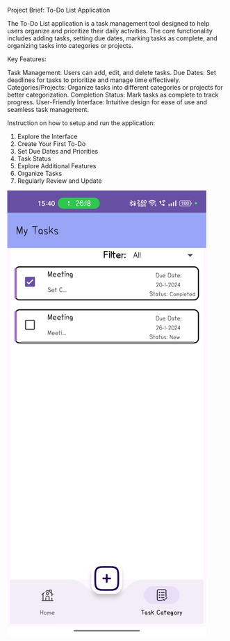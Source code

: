 Project Brief: To-Do List Application

The To-Do List application is a task management tool designed to help users organize and prioritize their daily activities. The core functionality includes adding tasks, setting due dates, marking tasks as complete, and organizing tasks into categories or projects.

Key Features:

Task Management: Users can add, edit, and delete tasks.
Due Dates: Set deadlines for tasks to prioritize and manage time effectively.
Categories/Projects: Organize tasks into different categories or projects for better categorization.
Completion Status: Mark tasks as complete to track progress.
User-Friendly Interface: Intuitive design for ease of use and seamless task management.


Instruction on how to setup and run the application:

1. Explore the Interface
2. Create Your First To-Do
3. Set Due Dates and Priorities
4. Task Status
5. Explore Additional Features
6. Organize Tasks
7. Regularly Review and Update

![Alt Text](https://github.com/Akshitcode/To-Do-List-App/blob/master/WhatsApp%20Image%202024-01-10%20at%2015.41.13_98d8a35a.jpg)
